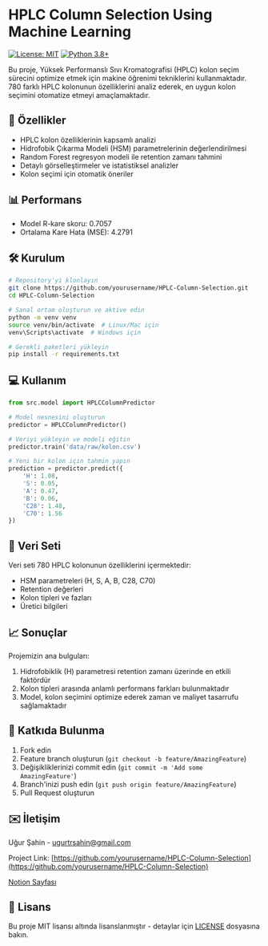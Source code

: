 # HPLC Column Selection Using Machine Learning

[![License: MIT](https://img.shields.io/badge/License-MIT-yellow.svg)](https://opensource.org/licenses/MIT)
[![Python 3.8+](https://img.shields.io/badge/python-3.8+-blue.svg)](https://www.python.org/downloads/release/python-380/)

Bu proje, Yüksek Performanslı Sıvı Kromatografisi (HPLC) kolon seçim sürecini optimize etmek için makine öğrenimi tekniklerini kullanmaktadır. 780 farklı HPLC kolonunun özelliklerini analiz ederek, en uygun kolon seçimini otomatize etmeyi amaçlamaktadır.

## 🚀 Özellikler

- HPLC kolon özelliklerinin kapsamlı analizi
- Hidrofobik Çıkarma Modeli (HSM) parametrelerinin değerlendirilmesi
- Random Forest regresyon modeli ile retention zamanı tahmini
- Detaylı görselleştirmeler ve istatistiksel analizler
- Kolon seçimi için otomatik öneriler

## 📊 Performans

- Model R-kare skoru: 0.7057
- Ortalama Kare Hata (MSE): 4.2791

## 🛠️ Kurulum

```bash
# Repository'yi klonlayın
git clone https://github.com/yourusername/HPLC-Column-Selection.git
cd HPLC-Column-Selection

# Sanal ortam oluşturun ve aktive edin
python -m venv venv
source venv/bin/activate  # Linux/Mac için
venv\Scripts\activate  # Windows için

# Gerekli paketleri yükleyin
pip install -r requirements.txt
```

## 💻 Kullanım

```python
from src.model import HPLCColumnPredictor

# Model nesnesini oluşturun
predictor = HPLCColumnPredictor()

# Veriyi yükleyin ve modeli eğitin
predictor.train('data/raw/kolon.csv')

# Yeni bir kolon için tahmin yapın
prediction = predictor.predict({
    'H': 1.08,
    'S': 0.05,
    'A': 0.47,
    'B': 0.06,
    'C28': 1.48,
    'C70': 1.56
})
```

## 📁 Veri Seti

Veri seti 780 HPLC kolonunun özelliklerini içermektedir:
- HSM parametreleri (H, S, A, B, C28, C70)
- Retention değerleri
- Kolon tipleri ve fazları
- Üretici bilgileri

## 📈 Sonuçlar

Projemizin ana bulguları:
1. Hidrofobiklik (H) parametresi retention zamanı üzerinde en etkili faktördür
2. Kolon tipleri arasında anlamlı performans farkları bulunmaktadır
3. Model, kolon seçimini optimize ederek zaman ve maliyet tasarrufu sağlamaktadır

## 🤝 Katkıda Bulunma

1. Fork edin
2. Feature branch oluşturun (`git checkout -b feature/AmazingFeature`)
3. Değişikliklerinizi commit edin (`git commit -m 'Add some AmazingFeature'`)
4. Branch'inizi push edin (`git push origin feature/AmazingFeature`)
5. Pull Request oluşturun

## ✉️ İletişim

Uğur Şahin - [ugurtrsahin@gmail.com](mailto:ugurtrsahin@gmail.com)

Project Link: [https://github.com/yourusername/HPLC-Column-Selection](https://github.com/yourusername/HPLC-Column-Selection)

[Notion Sayfası](https://ugurtrsahin.notion.site/HPLC-Kolon-Se-iminde-Derin-renme-Yakla-m-H-zland-r-lm-Metod-Geli-tirme-ve-Validasyon-111b6792444f807facc9c4b82de81d94?pvs=4)

## 📝 Lisans

Bu proje MIT lisansı altında lisanslanmıştır - detaylar için [LICENSE](LICENSE) dosyasına bakın.



